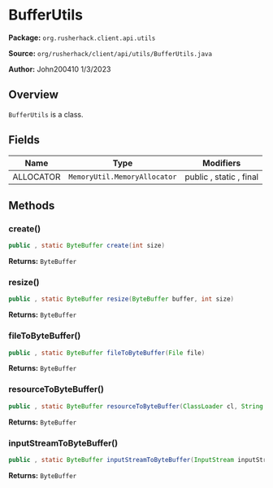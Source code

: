 # BufferUtils

**Package:** `org.rusherhack.client.api.utils`

**Source:** `org/rusherhack/client/api/utils/BufferUtils.java`

**Author:** John200410 1/3/2023



## Overview

`BufferUtils` is a class.

## Fields

| Name | Type | Modifiers |
|------|------|----------|
| ALLOCATOR | `MemoryUtil.MemoryAllocator` | public , static , final |


## Methods

### create()

```java
public , static ByteBuffer create(int size)
```

**Returns:** `ByteBuffer`

### resize()

```java
public , static ByteBuffer resize(ByteBuffer buffer, int size)
```

**Returns:** `ByteBuffer`

### fileToByteBuffer()

```java
public , static ByteBuffer fileToByteBuffer(File file)
```

**Returns:** `ByteBuffer`

### resourceToByteBuffer()

```java
public , static ByteBuffer resourceToByteBuffer(ClassLoader cl, String resource)
```

**Returns:** `ByteBuffer`

### inputStreamToByteBuffer()

```java
public , static ByteBuffer inputStreamToByteBuffer(InputStream inputStream)
```

**Returns:** `ByteBuffer`

